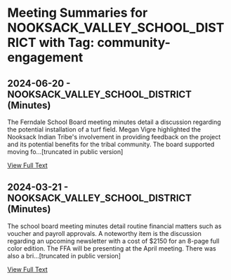 # Meeting Summaries for NOOKSACK_VALLEY_SCHOOL_DISTRICT with Tag: community-engagement

## 2024-06-20 - NOOKSACK_VALLEY_SCHOOL_DISTRICT (Minutes)

The Ferndale School Board meeting minutes detail a discussion regarding the potential installation of a turf field.  Megan Vigre highlighted the Nooksack Indian Tribe's involvement in providing feedback on the project and its potential benefits for the tribal community. The board supported moving fo...[truncated in public version]

[View Full Text](https://raw.githubusercontent.com/civiclensllc/WashingtonStateSchoolBoardExplorer/refs/heads/main/data/countries/usa/states/wa/counties/whatcom/school_boards/nooksack_valley_school_district/2024/2024-06-20-minutes.txt)

## 2024-03-21 - NOOKSACK_VALLEY_SCHOOL_DISTRICT (Minutes)

The school board meeting minutes detail routine financial matters such as voucher and payroll approvals.  A noteworthy item is the discussion regarding an upcoming newsletter with a cost of $2150 for an 8-page full color edition.  The FFA will be presenting at the April meeting. There was also a bri...[truncated in public version]

[View Full Text](https://raw.githubusercontent.com/civiclensllc/WashingtonStateSchoolBoardExplorer/refs/heads/main/data/countries/usa/states/wa/counties/whatcom/school_boards/nooksack_valley_school_district/2024/2024-03-21-minutes.txt)

